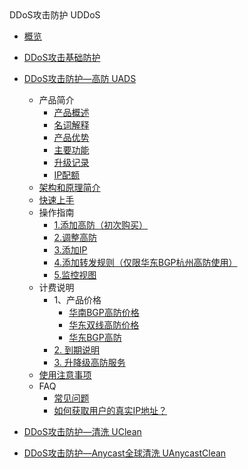 <div class="sidebar_title icon__uads"> DDoS攻击防护 UDDoS</div>

* [概览](security/uantiddos/overview)

* [DDoS攻击基础防护](/security/usecurity/overview)

* [DDoS攻击防护—高防 UADS](/security/uantiddos/uads/overview)

  * 产品简介
    * [产品概述](security/uantiddos/uads/concepts/overview) 
    * [名词解释](security/uantiddos/uads/concepts/term) 
    * [产品优势](security/uantiddos/uads/concepts/advantage)
    * [主要功能](security/uantiddos/uads/concepts/function)
    * [升级记录](security/uantiddos/uads/concepts/change)
    * [IP配额](security/uantiddos/uads/concepts/ipnumbers)
  * [架构和原理简介](security/uantiddos/uads/architecture)
  * [快速上手](security/uantiddos/uads/common) 
  * 操作指南
    * [1.添加高防（初次购买）](security/uantiddos/uads/opintro/add)
    * [2.调整高防](security/uantiddos/uads/opintro/upgrade)
    * [3.添加IP](security/uantiddos/uads/opintro/addip)
    * [4.添加转发规则（仅限华东BGP杭州高防使用）](security/uantiddos/uads/opintro/addrules)
    * [5.监控视图](security/uantiddos/uads/opintro/dashboard)
  * 计费说明
    * 1、产品价格
      * [华南BGP高防价格](security/uantiddos/uads/price/prices/southern)
      * [华东双线高防价格](security/uantiddos/uads/price/prices/east)
      * [华东BGP高防](security/uantiddos/uads/price/prices/bgp)
    * [2. 到期说明](security/uantiddos/uads/price/invalid)
    * [3. 升降级高防服务](security/uantiddos/uads/price/upgrade)
  * [使用注意事项](security/uantiddos/uads/warning)
  * FAQ
    * [常见问题](security/uantiddos/uads/faq/game)
    * [如何获取用户的真实IP地址？](security/uantiddos/uads/faq/howtogetip)

* [DDoS攻击防护—清洗 UClean](/security/clean/overview)

* [DDoS攻击防护—Anycast全球清洗 UAnycastClean](/security/uanycastclean/overview)
  

  
    
  
   
  
  ​      